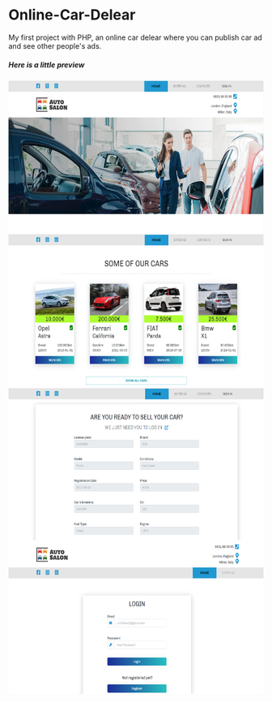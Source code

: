 <h1>Online-Car-Delear</h1>
My first project with PHP, an online car delear where you can publish car ad and see other people's ads.
<h5>Here is a little preview</h5>
<span>
  <img src="https://github.com/alessandra-didonna/Online-Car-Delear/blob/main/Cattura1.PNG" width="650" height="300">
  <img src="https://github.com/alessandra-didonna/Online-Car-Delear/blob/main/Cattura2.PNG" width="650" height="300">
  <img src="https://github.com/alessandra-didonna/Online-Car-Delear/blob/main/Cattura3.PNG" width="650" height="300">
  <img src="https://github.com/alessandra-didonna/Online-Car-Delear/blob/main/Cattura4.PNG" width="650" height="300">
</span>
